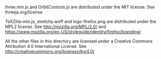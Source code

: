 three.min.js and OrbitControls.js are distributed under the MIT license.
See threejs.org/license

TeXZilla-min.js, stretchy.woff and logo-firefox.png are distributed under the
MPL2 license. See http://mozilla.org/MPL/2.0/ and
https://www.mozilla.org/en-US/styleguide/identity/firefox/branding/

All the other files in this directory are licensed under a
Creative Commons Attribution 4.0 International License.
See http://creativecommons.org/licenses/by/4.0/

